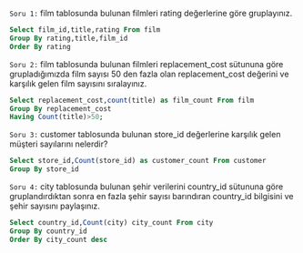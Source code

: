 `Soru 1:` film tablosunda bulunan filmleri rating değerlerine göre gruplayınız.
```SQL
Select film_id,title,rating From film
Group By rating,title,film_id
Order By rating 
```
`Soru 2:` film tablosunda bulunan filmleri replacement_cost sütununa göre grupladığımızda film sayısı 50 den fazla olan replacement_cost değerini ve karşılık gelen film sayısını sıralayınız.
```SQL
Select replacement_cost,count(title) as film_count From film
Group By replacement_cost
Having Count(title)>50;
```
`Soru 3:` customer tablosunda bulunan store_id değerlerine karşılık gelen müşteri sayılarını nelerdir?
```SQL
Select store_id,Count(store_id) as customer_count From customer
Group By store_id
```
`Soru 4:` city tablosunda bulunan şehir verilerini country_id sütununa göre gruplandırdıktan sonra en fazla şehir sayısı barındıran country_id bilgisini ve şehir sayısını paylaşınız.
```SQL
Select country_id,Count(city) city_count From city 
Group By country_id
Order By city_count desc
```
